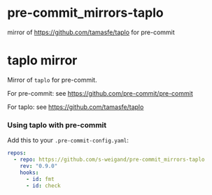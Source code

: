 [//]: # "DO NOT CHANGE THIS FILE BUT ITS TEMPLATE `.github/scripts/readme-template.md`"

# pre-commit_mirrors-taplo

mirror of https://github.com/tamasfe/taplo for pre-commit

# taplo mirror

Mirror of `taplo` for pre-commit.

For pre-commit: see https://github.com/pre-commit/pre-commit

For taplo: see https://github.com/tamasfe/taplo

### Using taplo with pre-commit

Add this to your `.pre-commit-config.yaml`:

```yaml
repos:
  - repo: https://github.com/s-weigand/pre-commit_mirrors-taplo
    rev: "0.9.0"
    hooks:
      - id: fmt
      - id: check
```